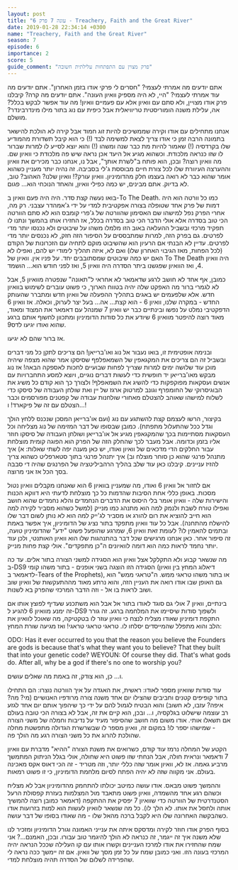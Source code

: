 ```yaml
---
layout: post
title: "עונה 7 פרק 6 - Treachery, Faith and the Great River"
date: 2019-01-28 22:34:14 +0300
name: "Treachery, Faith and the Great River"
season: 7
episode: 6
importance: 2
score: 5
guide_comment: "פרק מצוין עם התפתחות עלילתית חשובה"
---
```

אתם יודעים מה אמרתי לעצמי? "חסרים לי פרקי אודו בזמן האחרון". אתם יודעים מה עוד אמרתי לעצמי? "היי, לא היה מספיק וואיון העונה". אתם יודעים מה קרה? קיבלנו פרק אודו מצויין, ולא סתם עם וואיון אלא עם פעמיים וואיון! מה עוד אפשר לבקש בכלל? אה, עלילת משנה הומוריסטית טריוויאלית אבל כיפית עם נוג בתור מילו מינדרבינדר? מושלם.

אנחנו מתחילים עם אודו וקירה שממשיכים להיות זוג חמוד אבל קירה לא הולכת להישאר בתמונה הרבה זמן כי אודו צריך לצאת למשימה לבד (!) כי הוא קיבל תשדורת מהמודיע שלו בקרדסיה (!) שאמור להיות מת כבר שנה ומשהו (!) והוא יוצא לסייע לו למרות שברור לו שזו כנראה מלכודת. וכשהוא מגיע אל היעד אכן נראה שיש פה מלכודת כי וואיון שם. מה וואיון רוצה? ובכן, הוא פותח ב"לשרת אותך", אבל נו, אנחנו כבר מכירים את וואיון וההערצה העיוורת שלו לכל צורת חיים מבוססת ג'לי בסביבה. זה נהיה יותר מעניין כשהוא אומר שהוא כבר לא רואה בעצמו חלק מהדומיניון. וואיון עורק?! וואיון שלנו? האהוב? טוב, לא בדיוק. אתם מבינים, יש כמה כפילי וואיון, והאחד הנוכחי הוא... פגום.

בואו נעשה קצת סדר. היה היה פעם וואיון ב-To The Death. כמו כל וורטה הוא היה דמות של פרק אחד שטופלה בצורה אפקטיבית למדי על ידי ג'אמהדר עצבני. רק מה, אחרי הפרק נפל למישהו שם האסימון שהוורטה של ג'פרי קומבס הוא לא סתם הוורטה הכי טוב בסדרה אלא אולי הדבר הכי טוב בסדרה בכלל, אז החזירו אותו בהמשך ונתנו לו תפקיד מרכזי ובשביל ההעלאה באוב הזו מלמלו משהו על שיבוטים ולא נכנסו יותר מדי לפרטים. גם בפרק הזה, למרות שמתבססים על הסיפור הזה חזק, לא נכנסים יותר מדי לפרטים. עדיין לא הבנתי אם הרעיון הוא שהשיבוט מוקם לתחיה עם הזכרונות של הקודם (לכל הפחות, מאז הגיבוי האחרון שלו) ואם לא, איזה תהליך לימודי יש להם, ואפילו לא האם יש כמה שיבוטים שמסתובבים יחד. על פניו אין. וואיון של To The Death היה וואיון 4, ואז הוואיון שפגשנו ביתר הסדרה היה וואיון 5, ואז לפני חודש הוא... הושמד.

כמובן, אף אחד לא חושב לרגע שדאמאר לא אחראי ל"תאונה" שנפטרה מוואיון 5, אבל לא לגמרי ברור מה האפקט שלה יהיה בטווח הארוך, כי פשוט עוברים לשימוש בוואיון חדש. אלא שלפעמים יש באגים בתהליך ההפעלה של וואיון חדש ומתברר שהעותק החדש - במקרה שלנו, וואיון 6 - הוא קצת... אה... בעל יצר לערוק, וכאלה. אז וואיון 6 הדפקטיבי נמלט על נפשו ובינתיים כבר יש וואיון 7 שמנהל עם דאמאר את המצוד ומאוד, מאוד רוצה להיפטר מוואיון 6 שיודע את כל סודות הדומיניון ומתכוון לחשוף אותם ברגע שהוא ואודו יגיעו לדס9.

אז ברור שהם לא יגיעו.

ובנימה אופטימית זו, בואו נעבור אל נוג ואו'ברייאן! הם צריכים לתקן כל מני דברים ובשביל זה הם צריכים את המקגאפין של השמאפלפף שסיסקו אמר שהוא מצפה שיהיה מוכן עוד שלושה ימים למרות שצריך לפחות שבועיים לחכות לאספקה הבאה! אז נוג מבקש מאו'ברייאן יד חופשית כדי לעשות דברים נוגיים, ויוצא למסע התחברויות עם אנשים ועסקאות מפוקפקות כדי להשיג את השמאפלף! ולצורך כך הוא קודם כל משיג את הבוגיסרוקי של החומפרף וגונב למרטוק ארגז של יין ואת שולחן העבודה של סיסקו כדי לשלוח למישהו שאוהב להצטלם מאחורי שולחנות עבודה של קפטנים מפורסמים וכבר הצטלם עם זה של פיקארד! ו...!

בקיצור, הרשו לעצמם קצת להשתגע עם נוג (ועם או'ברייאן המסכן שנכנס ללחץ הולך וגדל ככל שהתעלול מתפתח). כמובן שבסופו של דבר המזימה של נוג מצליחה וכל העסקאות מסתיימות בכך שהמקגאפין מגיע אל או'ברייאן ושולחן העבודה של סיסקו חוזר אליו בזמן וכדומה. אבל מעבר לכך שהחלק הזה של הפרק הוא הפוגה קומית מוצלחת עבור החלקים הדי מדכאים של וואיון ואודו, יש כאן מענה יפה לשתי שאלות: א) איך מתנהל פרנגי שהוא כן סוחר מוצלח וב) איך יתנהל פרנגי בתוך סטארפליט כשהוא צריך להזיז עניינים. קיבלנו כאן עוד שלב בהליך הרהביליטציה של הפרנגים שהיה די סבבה בסך הכל אז אני מרוצה.

אם לחזור אל וואיון 6 ואודו, מה שמעניין בוואיון 6 הוא שאנחנו מקבלים וואיון נטול מסכות. באופן כללי אחת הסיבות שהדמות כל כך מוצלחת לדעתי היא דווקא הכנות והישירות שלה - וואיון אומר בלי היסוס את הדברים הנחמדים והלא נחמדים שהוא חושב ואפילו טורח לשבת ולנמק למה הוא מתנהג כמו מנייק (למשל כשהוא מסביר לקירה למה הוא חייב להוציא את רום להורג או מסביר לג'ייק למה הוא לא נותן לשום דבר שלו להישלח מהתחנה). אבל כל עוד וואיון מתפקד בתור נציג של הדומיניון, איך אפשר באמת ובתמים להאמין לו? לעומת זאת וואיון 6, שמרגע שהופעל פשוט "ידע" שהדומיניון טועה, זה סיפור אחר. כאן אנחנו מרגישים שכל דבר בהתנהגות שלו הוא וואיון האותנטי, ולכן עוד יותר נחמד לראות כמה הוא דומה לוואיונים ה"כן מתפקדים". אולי קצת פחות מנייק.

מה שנשאר קבוע ולא התקלקל אצל וואיון הוא הסגידה למשני הצורה בתור אלים. עד כה ב-DS9 הסגידה הזו הוצגה בשני אופנים - בתור משהו קומי (דיאלוג המחץ בין וואיון לדאמאר ב-Tears of the Prophets), או בתור משהו טראגי ממש. ה"טראגי ממש" הוא גם האופן שבו אודו רואה את העניין הזה, והוא נרתע מאוד מההתעקשות של וואיון שוב ושוב לראות בו אל - וזה הדבר המרכזי שהפרק בא לשנות.

בינתיים, וואיון 7 אולי גם סוגד לאודו בתור אל אבל הוא משתכנע שעדיף לפוצץ אותו אם זה ימנע מוואיון 6 להגיע ל-DS9 ולשפוך סודות שיסיימו את המלחמה ברגע. זה גורר התקפת דומיניון שאודו מצליח לנצח כי וואיון עוזר לו בטקטיקה, מה שאוכל לוואיון את הלב והוא מתפלל שהמייסדים יסלחו לו. טראגי טראגי טראגי! ואז מגיעה שורת המחץ:

ODO: Has it ever occurred to you that the reason you believe the Founders are gods is because that's what they want you to believe? That they built that into your genetic code? 
WEYOUN: Of course they did. That's what gods do. After all, why be a god if there's no one to worship you?

ו... כן, הוא צודק, זה באמת מה שאלים עושים.

עוד סודות שוואיון מספר לאודו: ראשית, את האגדה על איך הוורטה נוצרו: הם התחילו בתור קופיפים קטנים וחביבים שהצילו יום אחד משנה צורה מרודפיו האנושיים (מי? מה? איפה? עזבו, לא חשוב) והוא הבטיח לגמול להם על ידי כך שיהפוך אותם יום אחד לגזע רב עוצמה שישלוט בגלקסיה, ו... ובכן, הוא קיים את זה, אבל לא בצורה הכי טובה בעולם אם תשאלו אותי. אודו משום מה חושב שהסיפור מעיד על נדיבות וחמלה של משני הצורה - שמישהו יספר לו! במקום זה, וואיון מספר לו שבשרשרת הגדולה מתפשטת מחלה שהולכת להרוג את כל משני הצורה רגע מה הולך פה.

הקטע של המחלה נרמז עוד קודם, כשרואים את משנת הצורה "ההיא" מדברת עם וואיון 7 ודאמאר ונראית חולה, אבל הנחתי שזו פשוט היא שחולה, אולי בגלל הניתוק המתמשך מרביע גאמה. אז לא, וואיון אומר שזה כללי יותר, וזה מטריד - זה הכי דאוס אקס מאכינה בעולם. אני מקווה שזה לא יהיה הפתח לסיום מלחמת הדומיניון, כי זו פשוט רמאות.

וההמשך פשוט מבאס. אודו עושה כמיטב יכולתו להתחמק מהדומיניון אבל לא מצליח וכשהם רגע אחד מהשמדה, וואיון פשוט מתאבד מול המצלמות בעזרת קפסולת הרעל הסטנדרטית של הוורטה כדי שוואיון 7 יפסיק את ההתקפה (דאמאר כמובן רוצה להמשיך אותה ולחסל את אותו. לא הלך לו). כל מה שנשאר לוואיון לעשות הוא למות בזרועות אודו כשהבקשה האחרונה שלו היא לקבל ברכה מהאל שלו - מה שאודו בסופו של דבר עושה.

בסוף הפרק אודו חוזר לקירה ומדסקס איתה את ענייני האמונה וגורל הדומיניון ומזכיר לנו שלא משנה איך זה ייגמר, זה כנראה לא הולך להיגמר טוב עבורו. ובכן, האמנם...? אני שמח שהחזירו את אודו למרכז העניינים וקשרו אותו עם קו העלילה שככל הנראה יהיה המרכזי בעונה הזו. ואני כמובן שמח על כל זמן מסך של וואיון. אם זה יימשך ככה נראה לי שהפרידה לשלום של הסדרה תהיה מוצלחת למדי.

